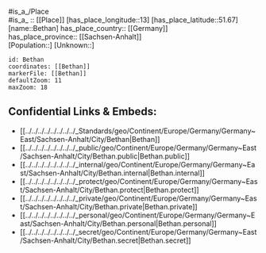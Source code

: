 ﻿---
location: [51.67,13] 
mapzoom: [7,12] 
mapmarker: city 
type: City
tags:
- geo/City


SpocWebEntityId: 29153
isDeleted: false
confidential: public

---
#is_a_/Place  
#is_a_ :: [[Place]] 
[has_place_longitude::13] 
[has_place_latitude::51.67] 
[name::Bethan] 
has_place_country:: [[Germany]]  
has_place_province:: [[Sachsen-Anhalt]]  
[Population::] 
[Unknown::] 


```leaflet
id: Bethan
coordinates: [[Bethan]] 
markerFile: [[Bethan]] 
defaultZoom: 11 
maxZoom: 18
```


## Confidential Links & Embeds: 
- [[../../../../../../../../_Standards/geo/Continent/Europe/Germany/Germany~East/Sachsen-Anhalt/City/Bethan|Bethan]] 
- [[../../../../../../../../_public/geo/Continent/Europe/Germany/Germany~East/Sachsen-Anhalt/City/Bethan.public|Bethan.public]] 
- [[../../../../../../../../_internal/geo/Continent/Europe/Germany/Germany~East/Sachsen-Anhalt/City/Bethan.internal|Bethan.internal]] 
- [[../../../../../../../../_protect/geo/Continent/Europe/Germany/Germany~East/Sachsen-Anhalt/City/Bethan.protect|Bethan.protect]] 
- [[../../../../../../../../_private/geo/Continent/Europe/Germany/Germany~East/Sachsen-Anhalt/City/Bethan.private|Bethan.private]] 
- [[../../../../../../../../_personal/geo/Continent/Europe/Germany/Germany~East/Sachsen-Anhalt/City/Bethan.personal|Bethan.personal]] 
- [[../../../../../../../../_secret/geo/Continent/Europe/Germany/Germany~East/Sachsen-Anhalt/City/Bethan.secret|Bethan.secret]] 
